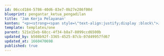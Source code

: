 ```yaml
---
id: 06ccd184-5786-40d6-83e7-0b27e286f00d
blueprint: pengantar_ketua_pengadilan
title: 'Jam Kerja Pelayanan'
konten: "<p><strong><span style=\"text-align:justify;display :block\">Jam kerja pelayanan</span></strong></p><p><span style=\"text-align:justify;display :block\">Senin, Rabu, Kamis \_: 08.00 – 16.30 WITA</span></p><p><span style=\"text-align:justify;display :block\">Selasa : 07.00 – 15.30 WITA</span></p><p><span style=\"text-align:justify;display :block\">Istirahat\_ : 12.00 – 13.00 WITA</span></p><p><span style=\"text-align:justify;display :block\">Jumat : 07.00 – 16.00 WITA</span></p><p><span style=\"text-align:justify;display :block\">\_</span></p><p><span style=\"text-align:justify;display :block\">Khusus untuk Bulan Ramadhan</span></p><p><span style=\"text-align:justify;display :block\">Senin – Kamis \_: 07.00 – 15.00 WITA</span></p><p><span style=\"text-align:justify;display :block\">Istirahat\_ : 12.00 – 12.30 WITA</span></p><p><span style=\"text-align:justify;display :block\">\_</span></p><p><span style=\"text-align:justify;display :block\">Jumat : 07.00 – 15.30 WITA</span></p><p><span style=\"text-align:justify;display :block\">Istirahat\_ : 11.30 – 12.30 WITA</span></p><p><span style=\"text-align:justify;display :block\">* KECUALI HARI LIBUR NASIONAL</span></p><p><br></p><p><strong><span style=\"text-align:justify;display :block\">FASILITAS PELAYANAN PUBLIK</span></strong></p><p><span style=\"text-align:justify;display :block\">Dalam Pasal 1 Undang-Undang nomor 25 tahun 2009 disebutkan Pelayanan Publik adalah kegiatan atau rangkaian kegiatan dalam rangka pemenuhan kebutuhan pelayanan sesuai dengan peraturan perundang-undangan bagi setiap warga negara dan penduduk atas barang, jasa, dan/atau pelayanan administratif yang disediakan oleh penyelenggaran pelayanan publik.</span></p><p><span style=\"text-align:justify;display :block\">Berkat tekad dan komitmen pimpinan dalam rangka meningkatkan pelayanan prima kepada pencari keadilan dan dengan menambahkan kenyamanan berupa fasilitas tersebut untuk para pihak yang berperkara.</span></p><p><span style=\"text-align:justify;display :block\">Seperti halnya pembenahan dan pembaharuan yang dilakukan Pengadilan Militer III-16 Makassar sebagai wujud Komitmen untuk memberikan pelayanan yang terbaik kepada publik khususnya para pencari keadilan, Pengadilan Militer III-16 Makassar mewujudkannya dengan menyediakan sarana dan prasarana yang baik dan nyaman.</span></p>"
template: templates/one
parent: 521e15eb-68cc-4f34-b8a7-8099ccd6500b
updated_by: b508b92f-3365-4525-87cb-07d49957fd67
updated_at: 1660470698
published: true
---
```

